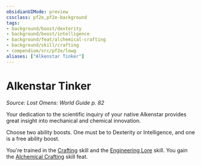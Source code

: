 ```yaml
---
obsidianUIMode: preview
cssclass: pf2e,pf2e-background
tags:
- background/boost/dexterity
- background/boost/intelligence
- background/feat/alchemical-crafting
- background/skill/crafting
- compendium/src/pf2e/lowg
aliases: ["Alkenstar Tinker"]
---
```

# Alkenstar Tinker
*Source: Lost Omens: World Guide p. 82*  

Your dedication to the scientific inquiry of your native Alkenstar provides great insight into mechanical and chemical innovation.

Choose two ability boosts. One must be to Dexterity or Intelligence, and one is a free ability boost.

You're trained in the [Crafting](/compendium/skills.md#Crafting) skill and the [Engineering Lore](/compendium/skills.md#Lore) skill. You gain the [Alchemical Crafting](/compendium/feats/alchemical-crafting.md) skill feat.